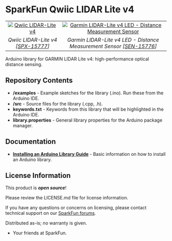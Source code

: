 SparkFun Qwiic LIDAR Lite v4
========================================



<table class="table table-hover table-striped table-bordered">
  <tr align="center">
   <td><a href="https://www.sparkfun.com/products/15777"><img src="https://cdn.sparkfun.com//assets/parts/1/4/3/7/9/15777-Qwiic_LIDAR_Lite_v4-01.jpg" alt="Qwiic LIDAR-Lite v4
"></a></td>
   <td><a href="https://www.sparkfun.com/products/15776"><img src="https://cdn.sparkfun.com//assets/parts/1/4/3/7/5/15776-Garmin_LIDAR-Lite_V4_LED_-_Distance_Measurement_Sensor-01.jpg" alt="Garmin LIDAR-Lite v4 LED - Distance Measurement Sensor"></a></td>
  </tr>
  <tr align="center">
   <td><i>Qwiic LIDAR-Lite v4 [<a href="https://www.sparkfun.com/products/15777">SPX-15777</a>]</i></td>
   <td><i>Garmin LIDAR-Lite v4 LED - Distance Measurement Sensor [<a href="https://www.sparkfun.com/products/15776">SEN-15776</a>]</i></td>
  </tr>
</table>

Arduino library for GARMIN LIDAR Lite v4: high-performance optical distance sensing.


Repository Contents
-------------------

* **/examples** - Example sketches for the library (.ino). Run these from the Arduino IDE.
* **/src** - Source files for the library (.cpp, .h).
* **keywords.txt** - Keywords from this library that will be highlighted in the Arduino IDE. 
* **library.properties** - General library properties for the Arduino package manager. 

Documentation
--------------

* **[Installing an Arduino Library Guide](https://learn.sparkfun.com/tutorials/installing-an-arduino-library)** - Basic information on how to install an Arduino library.

License Information
-------------------

This product is _**open source**_!

Please review the LICENSE.md file for license information.

If you have any questions or concerns on licensing, please contact technical support on our [SparkFun forums](https://forum.sparkfun.com/viewforum.php?f=152).

Distributed as-is; no warranty is given.

- Your friends at SparkFun.

_<COLLABORATION CREDIT>_
